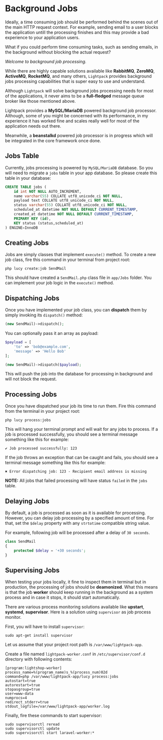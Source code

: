 # Background Jobs

Ideally, a time consuming job should be performed behind the scenes out of the main HTTP request context. For example, sending email to a user blocks the application untill the processing finishes and this may provide a bad experience to your application users. 

What if you could perform time consuming tasks, such as sending emails, in the background without blocking the actual request? 

*Welcome to background job processing.*

While there are highly capable solutions available like **RabbitMQ**, **ZeroMQ**, **ActiveMQ**, **RocketMQ**, and many others, `Lightpack` provides background jobs processing capabilities that is super easy to use and understand. 

Although `Lightpack` will solve background jobs processing needs for most of the applications, it never aims to be a **full-fledged** message queue broker like those mentioned above.

<p class="tip">Lightpack provides a <b>MySQL/MariaDB</b> powered background job processor. Although, some of you might be concerned with its performance, in my experience it has worked fine and scales really well for most of the application needs out there.</p>

<p class="tip">Meanwhile, a <b>beanstalkd</b> powered job processor is in progress which will be integrated in the core framework once done.</p>

## Jobs Table

Currently, jobs processing is powered by `MySQL/MariaDB` database. So you will need to migrate a `jobs` table in your app database. So please create this table in your database:

```SQL
CREATE TABLE jobs (
    id int NOT NULL AUTO_INCREMENT,
    name varchar(55) COLLATE utf8_unicode_ci NOT NULL,
    payload text COLLATE utf8_unicode_ci NOT NULL,
    status varchar(55) COLLATE utf8_unicode_ci NOT NULL,
    scheduled_at datetime NOT NULL DEFAULT CURRENT_TIMESTAMP,
    created_at datetime NOT NULL DEFAULT CURRENT_TIMESTAMP,
    PRIMARY KEY (id),
    KEY status (status,scheduled_at)
) ENGINE=InnoDB
```

## Creating Jobs

Jobs are simply classes that implement `execute()` method. To create a new job class, fire this command in your terminal from project root:

```terminal
php lucy create:job SendMail
```

This should have created a `SendMail.php` class file in `app/Jobs` folder. You can implement your job logic in the `execute()` method.

## Dispatching Jobs

Once you have implemented your job class, you can **dispatch** them by simply invoking its `dispatch()` method:

```php
(new SendMail)->dispatch();
```

You can optionally pass it an array as payload:

```php
$payload = [
    'to' => 'bob@example.com',
    'message' => 'Hello Bob'
];

(new SendMail)->dispatch($payload);
```

This will push the job into the database for processing in background and will not block the request.

## Processing Jobs

Once you have dispatched your job its time to run them. Fire this command from the terminal in your project root:

```terminal
php lucy process:jobs
```

This will hang your terminal prompt and will wait for any jobs to process. If a job is processed successfully, you should see a terminal message something like this for example:

```terminal
✔ Job processed successfully: 123
```

If the job throws an exception that can be caught and fails, you should see a terminal message something like this for example:

```terminal
✖ Error dispatching job: 123 - Recipient email address is missing
```

**NOTE:** All jobs that failed processing will have status `failed` in the `jobs` table.

## Delaying Jobs

By default, a job is processed as soon as it is available for processing. However, you can delay job processing by a specified amount of time. For that, set the `$delay` property with any `strtotime` compatible string value. 

For example, following job will be processed after a delay of `30 seconds`. 

```php
class SendMail
{
    protected $delay = '+30 seconds';
}
```

## Supervising Jobs

When testing your jobs locally, it fine to inspect them in terminal but in production, the processing of jobs should be **deamonized**. What this means is that the job **worker** should keep running in the background as a system process and in case it stops, it should start automatically.

There are various process monitoring solutions available like **upstart**, **systemd**, **supervisor**. Here is a solution using `supervisor` as job process monitor.

First, you will have to install `supervisor`:

```terminal
sudo apt-get install supervisor
```

Let us assume that your project root path is `/var/www/lightpack-app`.

Create a file named `lightpack-worker.conf` in `/etc/supervisor/conf.d` directory with following contents:

```text
[program:lightshop-worker]
process_name=%(program_name)s_%(process_num)02d
command=php /var/www/lightpack-app/lucy process:jobs
autostart=true
autorestart=true
stopasgroup=true
user=www-data
numprocs=4
redirect_stderr=true
stdout_logfile=/var/www/lightpack-app/worker.log
```

Finally, fire these commands to start supervisor:

```terminal
sudo supervisorctl reread
sudo supervisorctl update
sudo supervisorctl start laravel-worker:*
```